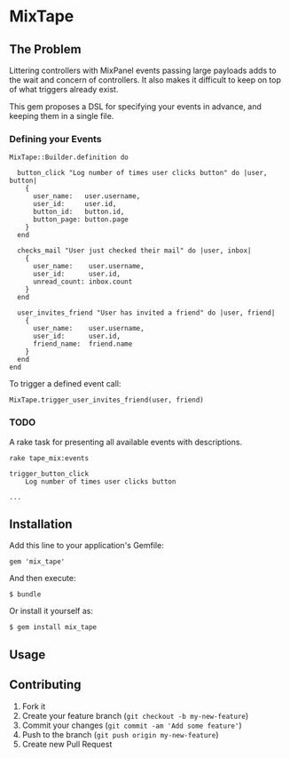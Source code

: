 # MixTape

## The Problem

Littering controllers with MixPanel events passing large payloads adds to the wait and concern of controllers. It also makes it difficult to keep on top of what triggers already exist.

This gem proposes a DSL for specifying your events in advance, and keeping them in a single file.

### Defining your Events


    MixTape::Builder.definition do

      button_click "Log number of times user clicks button" do |user, button|
        {
          user_name:   user.username,
          user_id:     user.id,
          button_id:   button.id,
          button_page: button.page
        }
      end

      checks_mail "User just checked their mail" do |user, inbox|
        {
          user_name:    user.username,
          user_id:      user.id,
          unread_count: inbox.count
        }
      end

      user_invites_friend "User has invited a friend" do |user, friend|
        {
          user_name:    user.username,
          user_id:      user.id,
          friend_name:  friend.name
        }
      end
    end


To trigger a defined event call:


    MixTape.trigger_user_invites_friend(user, friend)


### TODO

A rake task for presenting all available events with descriptions.

    rake tape_mix:events

    trigger_button_click
        Log number of times user clicks button

    ...

## Installation

Add this line to your application's Gemfile:

    gem 'mix_tape'

And then execute:

    $ bundle

Or install it yourself as:

    $ gem install mix_tape

## Usage


## Contributing

1. Fork it
2. Create your feature branch (`git checkout -b my-new-feature`)
3. Commit your changes (`git commit -am 'Add some feature'`)
4. Push to the branch (`git push origin my-new-feature`)
5. Create new Pull Request
